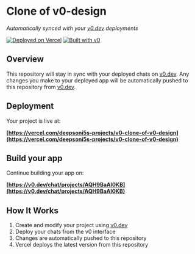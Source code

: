 # Clone of v0-design

*Automatically synced with your [v0.dev](https://v0.dev) deployments*

[![Deployed on Vercel](https://img.shields.io/badge/Deployed%20on-Vercel-black?style=for-the-badge&logo=vercel)](https://vercel.com/deepsoni5s-projects/v0-clone-of-v0-design)
[![Built with v0](https://img.shields.io/badge/Built%20with-v0.dev-black?style=for-the-badge)](https://v0.dev/chat/projects/AQH9BaAI0KB)

## Overview

This repository will stay in sync with your deployed chats on [v0.dev](https://v0.dev).
Any changes you make to your deployed app will be automatically pushed to this repository from [v0.dev](https://v0.dev).

## Deployment

Your project is live at:

**[https://vercel.com/deepsoni5s-projects/v0-clone-of-v0-design](https://vercel.com/deepsoni5s-projects/v0-clone-of-v0-design)**

## Build your app

Continue building your app on:

**[https://v0.dev/chat/projects/AQH9BaAI0KB](https://v0.dev/chat/projects/AQH9BaAI0KB)**

## How It Works

1. Create and modify your project using [v0.dev](https://v0.dev)
2. Deploy your chats from the v0 interface
3. Changes are automatically pushed to this repository
4. Vercel deploys the latest version from this repository